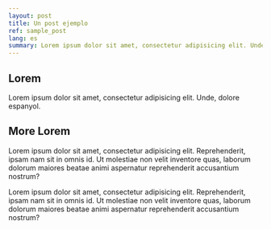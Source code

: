 ```yaml
---
layout: post
title: Un post ejemplo
ref: sample_post
lang: es
summary: Lorem ipsum dolor sit amet, consectetur adipisicing elit. Unde, dolore.
---
```


## Lorem
Lorem ipsum dolor sit amet, consectetur adipisicing elit. Unde, dolore espanyol.

## More Lorem
Lorem ipsum dolor sit amet, consectetur adipisicing elit. Reprehenderit, ipsam nam sit in omnis id. Ut molestiae non velit inventore quas, laborum dolorum maiores beatae animi aspernatur reprehenderit accusantium nostrum?

Lorem ipsum dolor sit amet, consectetur adipisicing elit. Reprehenderit, ipsam nam sit in omnis id. Ut molestiae non velit inventore quas, laborum dolorum maiores beatae animi aspernatur reprehenderit accusantium nostrum?
